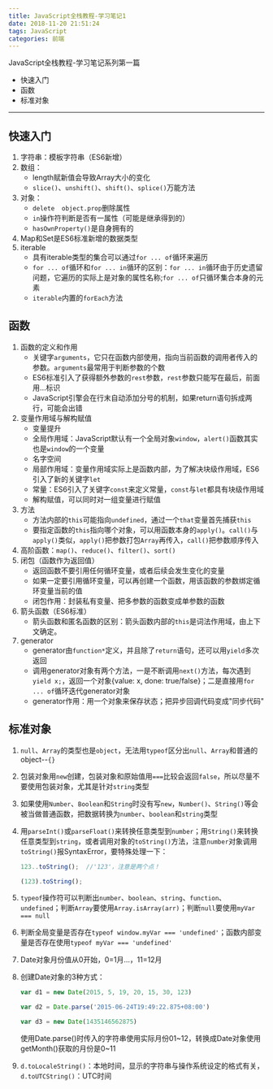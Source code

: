 ```yaml
---
title: JavaScript全栈教程-学习笔记1
date: 2018-11-20 21:51:24
tags: JavaScript
categories: 前端
---
```


JavaScript全栈教程-学习笔记系列第一篇

* 快速入门
* 函数
* 标准对象

------

<!-- more -->

## 快速入门

1. 字符串：模板字符串（ES6新增）
2. 数组：
   - length赋新值会导致Array大小的变化
   - `slice()`、`unshift()`、`shift()`、`splice()`万能方法
3. 对象：
   - `delete  object.prop`删除属性
   - `in`操作符判断是否有一属性（可能是继承得到的）
   - `hasOwnProperty()`是自身拥有的
4. Map和Set是ES6标准新增的数据类型
5. iterable
   - 具有iterable类型的集合可以通过`for ... of`循环来遍历
   - `for ... of`循环和`for ... in`循环的区别：`for ... in`循环由于历史遗留问题，它遍历的实际上是对象的属性名称;`for ... of`只循环集合本身的元素
   - `iterable`内置的`forEach`方法

## **函数**

1. 函数的定义和作用
   - 关键字`arguments`，它只在函数内部使用，指向当前函数的调用者传入的参数。`arguments`最常用于判断参数的个数
   - ES6标准引入了获得额外参数的`rest`参数，`rest`参数只能写在最后，前面用...标识
   - JavaScript引擎会在行末自动添加分号的机制，如果return语句拆成两行，可能会出错
2. 变量作用域与解构赋值
   - 变量提升
   - 全局作用域：JavaScript默认有一个全局对象`window`，`alert()`函数其实也是`window`的一个变量
   - 名字空间
   - 局部作用域：变量作用域实际上是函数内部，为了解决块级作用域，ES6引入了新的关键字`let`
   - 常量：ES6引入了关键字`const`来定义常量，`const`与`let`都具有块级作用域
   - 解构赋值，可以同时对一组变量进行赋值
3. 方法
   - 方法内部的`this`可能指向`undefined`，通过一个`that`变量首先捕获`this`
   - 要指定函数的`this`指向哪个对象，可以用函数本身的`apply()`。`call()`与`apply()`类似，`apply()`把参数打包`Array`再传入，`call()`把参数顺序传入
4. 高阶函数：`map()`、`reduce()`、`filter()`、`sort()`
5. 闭包（函数作为返回值）
   - 返回函数不要引用任何循环变量，或者后续会发生变化的变量
   - 如果一定要引用循环变量，可以再创建一个函数，用该函数的参数绑定循环变量当前的值
   - 闭包作用：封装私有变量、把多参数的函数变成单参数的函数
6. 箭头函数（ES6标准）
   - 箭头函数和匿名函数的区别：箭头函数内部的`this`是词法作用域，由上下文确定。
7. generator
   - generator由`function*`定义，并且除了`return`语句，还可以用`yield`多次返回
   - 调用generator对象有两个方法，一是不断调用`next()`方法，每次遇到`yield x;`，返回一个对象{value: x, done: true/false}；二是直接用`for ... of`循环迭代generator对象
   - generator作用：用一个对象来保存状态；把异步回调代码变成"同步代码"

## 标准对象

1. `null`、`Array`的类型也是`object`，无法用`typeof`区分出`null`、`Array`和普通的object--`{}`

2. 包装对象用`new`创建，包装对象和原始值用`===`比较会返回`false`，所以尽量不要使用包装对象，尤其是针对`string`类型

3. 如果使用`Number`、`Boolean`和`String`时没有写`new`，`Number()`、`String()`等会被当做普通函数，把数据转换为`number`、`boolean`和`string`类型

4. 用`parseInt()`或`parseFloat()`来转换任意类型到`number`；用`String()`来转换任意类型到`string`，或者调用对象的`toString()`方法，注意`number`对象调用`toString()`报SyntaxError，要特殊处理一下：

   ```javascript
   123..toString();  //'123'，注意是两个点！
   
   (123).toString();
   ```

5. `typeof`操作符可以判断出`number`、`boolean`、`string`、`function`、`undefined`；判断`Array`要使用`Array.isArray(arr)`；判断`null`要使用`myVar === null`

6. 判断全局变量是否存在`typeof window.myVar === 'undefined'`；函数内部变量是否存在使用`typeof myVar === 'undefined'`

7. Date对象月份值从0开始，0=1月...，11=12月

8. 创建Date对象的3种方式：

   ```javascript
   var d1 = new Date(2015, 5, 19, 20, 15, 30, 123)
   
   var d2 = Date.parse('2015-06-24T19:49:22.875+08:00')
   
   var d3 = new Date(1435146562875)
   ```

   使用Date.parse()时传入的字符串使用实际月份01~12，转换成Date对象使用getMonth()获取的月份是0~11

9. `d.toLocaleString()`：本地时间，显示的字符串与操作系统设定的格式有关，`d.toUTCString()`：UTC时间